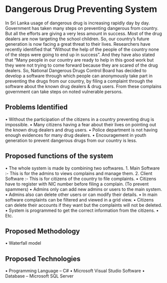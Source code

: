 <h1>Dangerous Drug Preventing System</h1>

In Sri Lanka usage of dangerous drug is increasing rapidly day by day. Government has taken many steps on preventing dangerous from country. But all the efforts are giving a very less amount in success. Most of the drug dealers are now targeting the school children. So, our country’s future generation is now facing a great threat to their lives. Researchers have recently identified that “Without the help of the people of the country none of the steps were going to end up in success”. And they have also stated that “Many people in our country are ready to help in this good work but they were not trying to come forward because they are scared of the drug dealers. So, National Dangerous Drugs Control Board has decided to develop a software through which people can anonymously take part in preventing the drugs from our country, by filing a complaint through the software about the known drug dealers & drug users. From these complains government can take steps on noted vulnerable persons.  

<h2>Problems Identified</h2>

•	Without the participation of the citizens in a country preventing drug is impossible.
•	Many citizens having a fear about their lives on pointing out the known drug dealers and drug users.
•	 Police department is not having enough evidences for many drug dealers.
•	Encouragement in youth generation to prevent dangerous drugs from our country is less.

<h2>Proposed functions of the system</h2>
•	The whole system is made by combining two softwares.
1.	Main Software :- This is for the admins to views complains and manage                         them.
2.	Client Software :- This is for citizens of the country to file complaints.
•	Citizens have to register with NIC number before filing a complain. (To prevent spammers)
•	Admins only can add new admins or users to the main system.
•	Admins also can delete other users or can modify their details.
•	In main software complaints can be filtered and viewed in a grid view.
•	Citizens can delete their accounts if they want but the complaints will not be deleted.
•	System is programmed to get the correct information from the citizens. 
•	Etc.

<h2>Proposed Methodology</h2> 
•	Waterfall model

<h2>Proposed Technologies</h2>
•	Programming Language – C#
•	Microsoft Visual Studio Software
•	Database – Microsoft SQL Server

